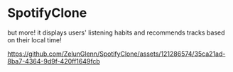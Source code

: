 # SpotifyClone
but more! it displays users' listening habits and recommends tracks based on their local time!


https://github.com/ZelunGlenn/SpotifyClone/assets/121286574/35ca21ad-8ba7-4364-9d9f-420ff1649fcb

